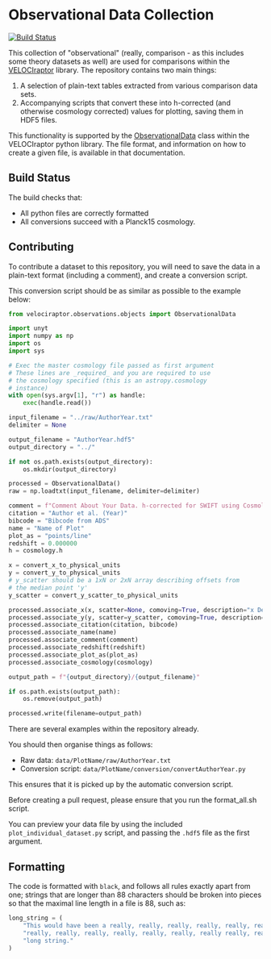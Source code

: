 Observational Data Collection
=============================

[![Build Status](https://travis-ci.com/SWIFTSIM/velociraptor-comparison-data.svg?branch=master)](https://travis-ci.com/SWIFTSIM/velociraptor-comparison-data)

This collection of "observational" (really, comparison - as this
includes some theory datasets as well) are used for comparisons
within the
[VELOCIraptor](https://github.com/swiftsim/velociraptor-python)
library. The repository contains two main things:

1. A selection of plain-text tables extracted from various
   comparison data sets.
2. Accompanying scripts that convert these into h-corrected
   (and otherwise cosmology corrected) values for plotting,
   saving them in HDF5 files.

This functionality is supported by the
[ObservationalData](https://velociraptor-python.readthedocs.io/en/latest/observational_data/index.html)
class within the VELOCIraptor python library. The file format,
and information on how to create a given file, is available
in that documentation.

Build Status
------------

The build checks that:

+ All python files are correctly formatted
+ All conversions succeed with a Planck15 cosmology.

Contributing
------------

To contribute a dataset to this repository, you will need to
save the data in a plain-text format (including a comment), and
create a conversion script.

This conversion script should be as similar as possible to
the example below:

```python
from velociraptor.observations.objects import ObservationalData

import unyt
import numpy as np
import os
import sys

# Exec the master cosmology file passed as first argument
# These lines are _required_ and you are required to use
# the cosmology specified (this is an astropy.cosmology
# instance)
with open(sys.argv[1], "r") as handle:
    exec(handle.read())

input_filename = "../raw/AuthorYear.txt"
delimiter = None

output_filename = "AuthorYear.hdf5"
output_directory = "../"

if not os.path.exists(output_directory):
    os.mkdir(output_directory)

processed = ObservationalData()
raw = np.loadtxt(input_filename, delimiter=delimiter)

comment = f"Comment About Your Data. h-corrected for SWIFT using Cosmology: {cosmology.name}."
citation = "Author et al. (Year)"
bibcode = "Bibcode from ADS"
name = "Name of Plot"
plot_as = "points/line"
redshift = 0.000000
h = cosmology.h

x = convert_x_to_physical_units
y = convert_y_to_physical_units
# y_scatter should be a 1xN or 2xN array describing offsets from
# the median point 'y'
y_scatter = convert_y_scatter_to_physical_units

processed.associate_x(x, scatter=None, comoving=True, description="x Description")
processed.associate_y(y, scatter=y_scatter, comoving=True, description="y Description")
processed.associate_citation(citation, bibcode)
processed.associate_name(name)
processed.associate_comment(comment)
processed.associate_redshift(redshift)
processed.associate_plot_as(plot_as)
processed.associate_cosmology(cosmology)

output_path = f"{output_directory}/{output_filename}"

if os.path.exists(output_path):
    os.remove(output_path)

processed.write(filename=output_path)
```

There are several examples within the repository already.

You should then organise things as follows:
+ Raw data: `data/PlotName/raw/AuthorYear.txt`
+ Conversion script: `data/PlotName/conversion/convertAuthorYear.py`

This ensures that it is picked up by the automatic conversion script.

Before creating a pull request, please ensure that you run
the format_all.sh script.

You can preview your data file by using the included
`plot_individual_dataset.py` script, and passing the `.hdf5` file
as the first argument.

Formatting
----------

The code is formatted with `black`, and follows all rules exactly apart from one;
strings that are longer than 88 characters should be broken into pieces so that
the maximal line length in a file is 88, such as:

```python
long_string = (
    "This would have been a really, really, really, really, really, really, really, "
    "really, really, really, really, really, really, really really, really, really, "
    "long string."
)
```
